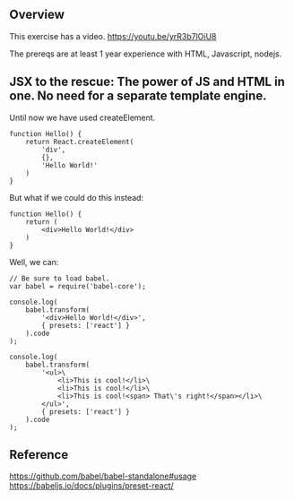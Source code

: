 ## Overview

This exercise has a video. https://youtu.be/yrR3b7lOiU8

The prereqs are at least 1 year experience with HTML, Javascript, nodejs.

## JSX to the rescue: The power of JS and HTML in one. No need for a separate template engine.

Until now we have used createElement.

    function Hello() {
        return React.createElement(
            'div',
            {},
            'Hello World!'
        )
    }

But what if we could do this instead:

    function Hello() {
        return (
            <div>Hello World!</div>
        )
    }

Well, we can:

    // Be sure to load babel.
    var babel = require('babel-core');

    console.log(
        babel.transform(
            '<div>Hello World!</div>',
            { presets: ['react'] }
        ).code
    );

    console.log(
        babel.transform(
            '<ul>\
                <li>This is cool!</li>\
                <li>This is cool!</li>\
                <li>This is cool!<span> That\'s right!</span></li>\
            </ul>',
            { presets: ['react'] }
        ).code
    );

## Reference

https://github.com/babel/babel-standalone#usage
https://babeljs.io/docs/plugins/preset-react/
